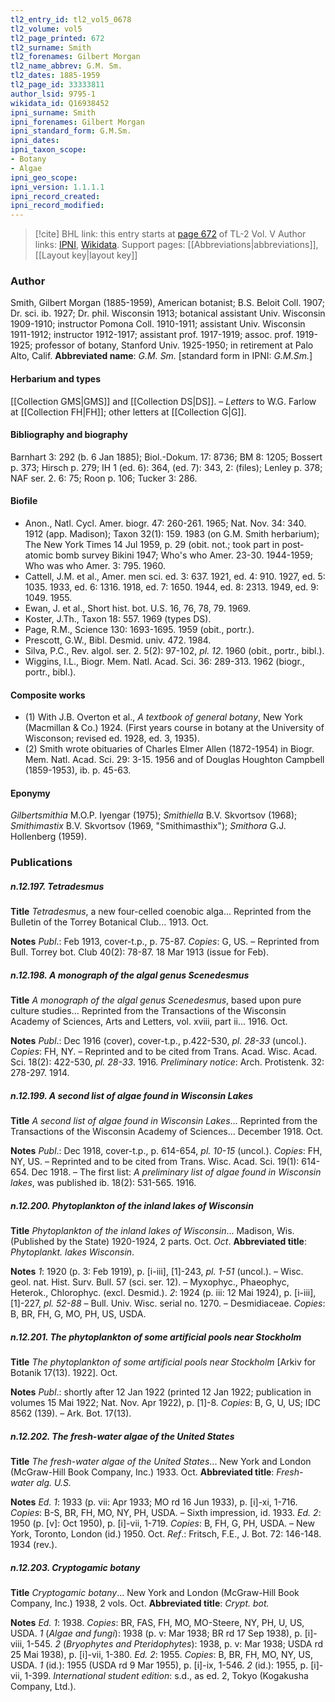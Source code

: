 ```yaml
---
tl2_entry_id: tl2_vol5_0678
tl2_volume: vol5
tl2_page_printed: 672
tl2_surname: Smith
tl2_forenames: Gilbert Morgan
tl2_name_abbrev: G.M. Sm.
tl2_dates: 1885-1959
tl2_page_id: 33333811
author_lsid: 9795-1
wikidata_id: Q16938452
ipni_surname: Smith
ipni_forenames: Gilbert Morgan
ipni_standard_form: G.M.Sm.
ipni_dates: 
ipni_taxon_scope: 
- Botany
- Algae
ipni_geo_scope: 
ipni_version: 1.1.1.1
ipni_record_created: 
ipni_record_modified:
---
```


> [!cite] BHL link: this entry starts at [page 672](https://www.biodiversitylibrary.org/page/33333811) of TL-2 Vol. V
> Author links: [IPNI](https://www.ipni.org/a/9795-1), [Wikidata](https://www.wikidata.org/wiki/Q16938452). Support pages: [[Abbreviations|abbreviations]], [[Layout key|layout key]]

### Author

Smith, Gilbert Morgan (1885-1959), American botanist; B.S. Beloit Coll. 1907; Dr. sci. ib. 1927; Dr. phil. Wisconsin 1913; botanical assistant Univ. Wisconsin 1909-1910; instructor Pomona Coll. 1910-1911; assistant Univ. Wisconsin 1911-1912; instructor 1912-1917; assistant prof. 1917-1919; assoc. prof. 1919-1925; professor of botany, Stanford Univ. 1925-1950; in retirement at Palo Alto, Calif. 
**Abbreviated name**: *G.M. Sm.* \[standard form in IPNI: *G.M.Sm.*\]

#### Herbarium and types

[[Collection GMS|GMS]] and [[Collection DS|DS]]. – *Letters* to W.G. Farlow at [[Collection FH|FH]]; other letters at [[Collection G|G]].

#### Bibliography and biography

Barnhart 3: 292 (b. 6 Jan 1885); Biol.-Dokum. 17: 8736; BM 8: 1205; Bossert p. 373; Hirsch p. 279; IH 1 (ed. 6): 364, (ed. 7): 343, 2: (files); Lenley p. 378; NAF ser. 2. 6: 75; Roon p. 106; Tucker 3: 286.

#### Biofile

- Anon., Natl. Cycl. Amer. biogr. 47: 260-261. 1965; Nat. Nov. 34: 340. 1912 (app. Madison); Taxon 32(1): 159. 1983 (on G.M. Smith herbarium); The New York Times 14 Jul 1959, p. 29 (obit. not.; took part in post-atomic bomb survey Bikini 1947; Who's who Amer. 23-30. 1944-1959; Who was who Amer. 3: 795. 1960.
- Cattell, J.M. et al., Amer. men sci. ed. 3: 637. 1921, ed. 4: 910. 1927, ed. 5: 1035. 1933, ed. 6: 1316. 1918, ed. 7: 1650. 1944, ed. 8: 2313. 1949, ed. 9: 1049. 1955.
- Ewan, J. et al., Short hist. bot. U.S. 16, 76, 78, 79. 1969.
- Koster, J.Th., Taxon 18: 557. 1969 (types DS).
- Page, R.M., Science 130: 1693-1695. 1959 (obit., portr.).
- Prescott, G.W., Bibl. Desmid. univ. 472. 1984.
- Silva, P.C., Rev. algol. ser. 2. 5(2): 97-102, *pl. 12*. 1960 (obit., portr., bibl.).
- Wiggins, I.L., Biogr. Mem. Natl. Acad. Sci. 36: 289-313. 1962 (biogr., portr., bibl.).

#### Composite works

- (1) With J.B. Overton et al., *A textbook of general botany*, New York (Macmillan & Co.) 1924. (First years course in botany at the University of Wisconson; revised ed. 1928, ed. 3, 1935).
- (2) Smith wrote obituaries of Charles Elmer Allen (1872-1954) in Biogr. Mem. Natl. Acad. Sci. 29: 3-15. 1956 and of Douglas Houghton Campbell (1859-1953), ib. p. 45-63.

#### Eponymy

*Gilbertsmithia* M.O.P. Iyengar (1975); *Smithiella* B.V. Skvortsov (1968); *Smithimastix* B.V. Skvortsov (1969, "Smithimasthix"); *Smithora* G.J. Hollenberg (1959).

### Publications

##### n.12.197. Tetradesmus

**Title**
*Tetradesmus*, a new four-celled coenobic alga... Reprinted from the Bulletin of the Torrey Botanical Club... 1913. Oct.

**Notes**
*Publ*.: Feb 1913, cover-t.p., p. 75-87. *Copies*: G, US. – Reprinted from Bull. Torrey bot. Club 40(2): 78-87. 18 Mar 1913 (issue for Feb).

##### n.12.198. A monograph of the algal genus Scenedesmus

**Title**
*A monograph of the algal genus Scenedesmus*, based upon pure culture studies... Reprinted from the Transactions of the Wisconsin Academy of Sciences, Arts and Letters, vol. xviii, part ii... 1916. Oct.

**Notes**
*Publ*.: Dec 1916 (cover), cover-t.p., p.422-530, *pl. 28-33* (uncol.). *Copies*: FH, NY. – Reprinted and to be cited from Trans. Acad. Wisc. Acad. Sci. 18(2): 422-530, *pl. 28-33*. 1916.
*Preliminary notice*: Arch. Protistenk. 32: 278-297. 1914.

##### n.12.199. A second list of algae found in Wisconsin Lakes

**Title**
*A second list of algae found in Wisconsin Lakes*... Reprinted from the Transactions of the Wisconsin Academy of Sciences... December 1918. Oct.

**Notes**
*Publ*.: Dec 1918, cover-t.p., p. 614-654, *pl. 10-15* (uncol.). *Copies*: FH, NY, US. – Reprinted and to be cited from Trans. Wisc. Acad. Sci. 19(1): 614-654. Dec 1918. – The first list: *A preliminary list of algae found in Wisconsin lakes*, was published ib. 18(2): 531-565. 1916.

##### n.12.200. Phytoplankton of the inland lakes of Wisconsin

**Title**
*Phytoplankton of the inland lakes of Wisconsin*... Madison, Wis. (Published by the State) 1920-1924, 2 parts. Oct. *Oct*.
**Abbreviated title**: *Phytoplankt. lakes Wisconsin*.

**Notes**
*1*: 1920 (p. 3: Feb 1919), p. \[i-iii\], \[1\]-243, *pl. 1-51* (uncol.). – Wisc. geol. nat. Hist. Surv. Bull. 57 (sci. ser. 12). – Myxophyc., Phaeophyc, Heterok., Chlorophyc. (excl. Desmid.).
*2*: 1924 (p. iii: 12 Mai 1924), p. \[i-iii\], \[1\]-227, *pl. 52-88* – Bull. Univ. Wisc. serial no. 1270. – Desmidiaceae.
*Copies*: B, BR, FH, G, MO, PH, US, USDA.

##### n.12.201. The phytoplankton of some artificial pools near Stockholm

**Title**
*The phytoplankton of some artificial pools near Stockholm* \[Arkiv for Botanik 17(13). 1922\]. Oct.

**Notes**
*Publ*.: shortly after 12 Jan 1922 (printed 12 Jan 1922; publication in volumes 15 Mai 1922; Nat. Nov. Apr 1922), p. \[1\]-8. *Copies*: B, G, U, US; IDC 8562 (139). – Ark. Bot. 17(13).

##### n.12.202. The fresh-water algae of the United States

**Title**
*The fresh-water algae of the United States*... New York and London (McGraw-Hill Book Company, Inc.) 1933. Oct.
**Abbreviated title**: *Fresh-water alg. U.S.*

**Notes**
*Ed. 1*: 1933 (p. vii: Apr 1933; MO rd 16 Jun 1933), p. \[i\]-xi, 1-716. *Copies*: B-S, BR, FH, MO, NY, PH, USDA. – Sixth impression, id. 1933.
*Ed. 2*: 1950 (p. \[v\]: Oct 1950), p. \[i\]-vii, 1-719. *Copies*: B, FH, G, PH, USDA. – New York, Toronto, London (id.) 1950. Oct.
*Ref*.: Fritsch, F.E., J. Bot. 72: 146-148. 1934 (rev.).

##### n.12.203. Cryptogamic botany

**Title**
*Cryptogamic botany*... New York and London (McGraw-Hill Book Company, Inc.) 1938, 2 vols. Oct.
**Abbreviated title**: *Crypt. bot.*

**Notes**
*Ed. 1*: 1938. *Copies*: BR, FAS, FH, MO, MO-Steere, NY, PH, U, US, USDA.
*1* (*Algae and fungi*): 1938 (p. v: Mar 1938; BR rd 17 Sep 1938), p. \[i\]-viii, 1-545.
*2* (*Bryophytes and Pteridophytes*): 1938, p. v: Mar 1938; USDA rd 25 Mai 1938), p. \[i\]-vii, 1-380.
*Ed. 2*: 1955. *Copies*: B, BR, FH, MO, NY, US, USDA.
*1* (id.): 1955 (USDA rd 9 Mar 1955), p. \[i\]-ix, 1-546.
*2* (id.): 1955, p. \[i\]-vii, 1-399.
*International student edition*: s.d., as ed. 2, Tokyo (Kogakusha Company, Ltd.).

